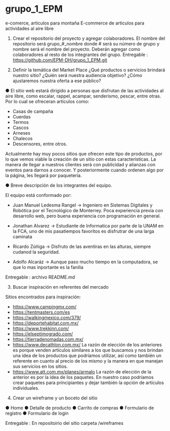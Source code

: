# grupo_1_EPM
e-comerce, articulos para montaña
E-commerce de articulos para actividades al aire libre

1. Crear el repositorio del proyecto y agregar colaboradores.
El nombre del repositorio será grupo_#_nombre donde # será su número de grupo y nombre será el nombre del proyecto.
Deberán agregar como colaboradores al resto de los integrantes del grupo. 
Entregable : https://github.com/EPM-DH/grupo_1_EPM.git

2. Definir la temática del Market Place
¿Qué productos o servicios brindará nuestro sitio? ¿Quién será nuestra audiencia
objetivo? ¿Cómo ajustaremos nuestra oferta a ese público?

● El sitio web estará dirigido a personas que disfrutan de las actividades al aire libre, como escalar, rappel, acampar, senderismo, pescar, entre otras. 
Por lo cual se ofreceran artículos como: 
- Casas de campaña
- Cuerdas
- Termos
- Cascos
- Arneses
- Chalecos
- Descensores, entre otros.

Actualmente hay muy pocos sitios que ofrecen este tipo de productos, por lo que vemos viable la creación de un sitio con estas características. La manera de llegar a nuestros clientes será con publicidad y alianzas con eventos para darnos a conocer. Y posteriormente cuando ordenen algo por la página, les llegará por paquetería. 

● Breve descripción de los integrantes del equipo.

El equipo está conformado por: 
- Juan Manuel Ledesma Rangel -> Ingeniero en Sistemas Digitales y Robótica por el Tecnológico de Monterrey. Poca experiencia previa con desarrollo web, pero buena experiencia con programación en general. 

- Jonathan Alvarez -> Estudiante de Informatica por parte de la UNAM en la FCA, uno de mis pasatiempos favoritos es disfrutrar de una larga caminata

- Ricardo Zúñiga -> Disfruto de las aventiras en las alturas, siempre cudanod la seguridad.

- Adolfo Alcaráz -> Aunque paso mucho tiempo en la computadora, se que lo mas inportante es la fanilia

Entregable : archivo README.md

3. Buscar inspiración en referentes del mercado

Sitios encontrados para inspiración: 
- https://www.campingmx.com/
- https://tentmasters.com/es
- https://walkingmexico.com/379/
- https://deportehabitat.com.mx/
- https://www.trekkinn.com/ 
- https://elseptimogrado.com/
- https://tierradenomadas.com.mx/ 
- https://www.decathlon.com.mx/
La razón de elección de los anteriores es porque venden artículos similares a los que buscamos y nos brindan una idea de los productos que podríamos utilizar, así como también un referente en cuanto al precio de los mismo y la manera en que manejan sus servicios en los sitios. 
- https://www.att.com.mx/planes/armalo
La razón de elección de la anterior es por la idea de los paquetes. En nuestro caso podríamos crear paquetes para principiantes y dejar también la opción de artículos individuales. 

4. Crear un wireframe y un boceto del sitio

● Home
● Detalle de producto
● Carrito de compras
● Formulario de registro
● Formulario de login

Entregable : En repositoirio del sitio carpeta /wireframes